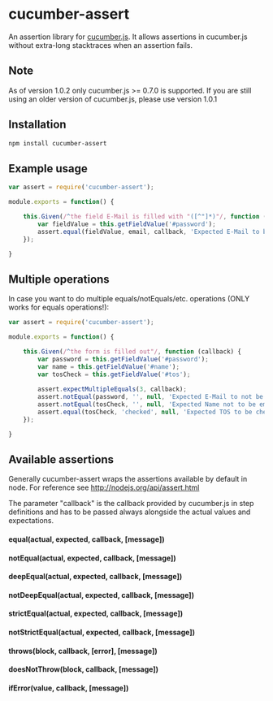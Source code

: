 cucumber-assert
===============
An assertion library for [cucumber.js](https://github.com/cucumber/cucumber-js). It allows assertions in cucumber.js without extra-long stacktraces when an assertion fails.

## Note
As of version 1.0.2 only cucumber.js >= 0.7.0 is supported. If you are still using an older version of cucumber.js, please use version 1.0.1

## Installation
```bash
npm install cucumber-assert
```

## Example usage
```javascript
var assert = require('cucumber-assert');

module.exports = function() {

	this.Given(/^the field E-Mail is filled with "([^"]*)"/, function (email, callback) {
		var fieldValue = this.getFieldValue('#password');
		assert.equal(fieldValue, email, callback, 'Expected E-Mail to be ' + email);
	});

}
```

## Multiple operations
In case you want to do multiple equals/notEquals/etc. operations (ONLY works for equals operations!):
```javascript
var assert = require('cucumber-assert');

module.exports = function() {

	this.Given(/^the form is filled out"/, function (callback) {
		var password = this.getFieldValue('#password');
		var name = this.getFieldValue('#name');
		var tosCheck = this.getFieldValue('#tos');
		
		assert.expectMultipleEquals(3, callback);
		assert.notEqual(password, '', null, 'Expected E-Mail to not be empty');
		assert.notEqual(tosCheck, '', null, 'Expected Name not to be empty');
		assert.equal(tosCheck, 'checked', null, 'Expected TOS to be checked');
	});

}
```

## Available assertions
Generally cucumber-assert wraps the assertions available by default in node. For reference see http://nodejs.org/api/assert.html

The parameter "callback" is the callback provided by cucumber.js in step definitions and has to be passed always alongside the actual values and expectations.

#### equal(actual, expected, callback, [message])
#### notEqual(actual, expected, callback, [message])
#### deepEqual(actual, expected, callback, [message])
#### notDeepEqual(actual, expected, callback, [message])
#### strictEqual(actual, expected, callback, [message])
#### notStrictEqual(actual, expected, callback, [message])
#### throws(block, callback, [error], [message])
#### doesNotThrow(block, callback, [message])
#### ifError(value, callback, [message])
